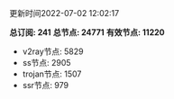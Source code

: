 更新时间2022-07-02 12:02:17

**总订阅: 241**
**总节点: 24771**
**有效节点: 11220**
- v2ray节点: 5829
- ss节点: 2905
- trojan节点: 1507
- ssr节点: 979

